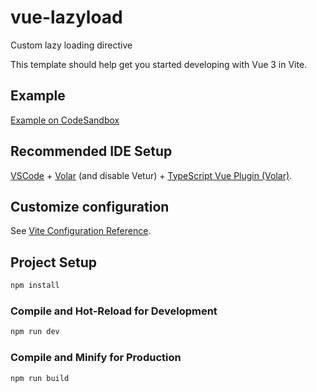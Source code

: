 # vue-lazyload

Custom lazy loading directive

This template should help get you started developing with Vue 3 in Vite.

## Example

[Example on CodeSandbox](https://codesandbox.io/p/github/alex-ko1/lazy-load-directive/master?workspaceId=e57cc4af-8f45-46e7-973e-c6cee935f708&file=%2FREADME.md)


## Recommended IDE Setup

[VSCode](https://code.visualstudio.com/) + [Volar](https://marketplace.visualstudio.com/items?itemName=Vue.volar) (and disable Vetur) + [TypeScript Vue Plugin (Volar)](https://marketplace.visualstudio.com/items?itemName=Vue.vscode-typescript-vue-plugin).

## Customize configuration

See [Vite Configuration Reference](https://vitejs.dev/config/).

## Project Setup

```sh
npm install
```

### Compile and Hot-Reload for Development

```sh
npm run dev
```

### Compile and Minify for Production

```sh
npm run build
```

#
